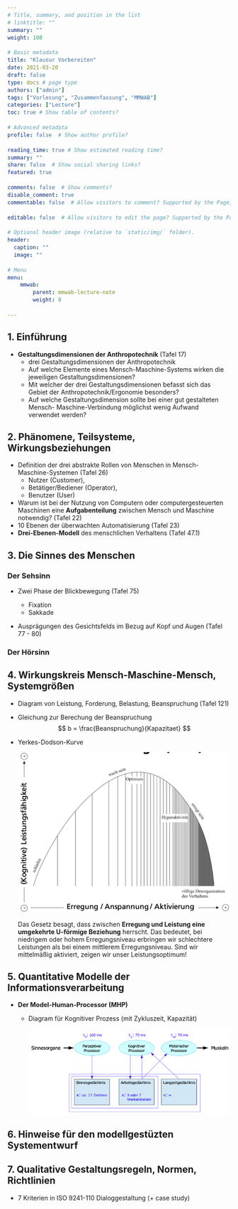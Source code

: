```yaml
---
# Title, summary, and position in the list
# linktitle: ""
summary: ""
weight: 108

# Basic metadata
title: "Klausur Vorbereiten"
date: 2021-03-20
draft: false
type: docs # page type
authors: ["admin"]
tags: ["Vorlesung", "Zusammenfassung", "MMWAB"]
categories: ["Lecture"]
toc: true # Show table of contents?

# Advanced metadata
profile: false  # Show author profile?

reading_time: true # Show estimated reading time?
summary: ""
share: false  # Show social sharing links?
featured: true

comments: false  # Show comments?
disable_comment: true
commentable: false  # Allow visitors to comment? Supported by the Page, Post, and Docs content types.

editable: false  # Allow visitors to edit the page? Supported by the Page, Post, and Docs content types.

# Optional header image (relative to `static/img/` folder).
header:
  caption: ""
  image: ""

# Menu
menu: 
    mmwab:
        parent: mmwab-lecture-note
        weight: 8

---
```


## 1. Einführung

- **Gestaltungsdimensionen der Anthropotechnik** (Tafel 17)
  - drei Gestaltungsdimensionen der Anthropotechnik
  -  Auf welche Elemente eines Mensch-Maschine-Systems wirken die jeweiligen Gestaltungsdimensionen?
  - Mit welcher der drei Gestaltungsdimensionen befasst sich das Gebiet der Anthropotechnik/Ergonomie besonders?
  - Auf welche Gestaltungsdimension sollte bei einer gut gestalteten Mensch- Maschine-Verbindung möglichst wenig Aufwand verwendet werden?

## 2. Phänomene, Teilsysteme, Wirkungsbeziehungen

- Definition der drei abstrakte Rollen von Menschen in Mensch- Maschine-Systemen (Tafel 26)
  - Nutzer (Customer), 
  - Betätiger/Bediener (Operator), 
  - Benutzer (User)
- Warum ist bei der Nutzung von Computern oder computergesteuerten Maschinen eine **Aufgabenteilung** zwischen Mensch und Maschine notwendig? (Tafel 22)
- 10 Ebenen der überwachten Automatisierung (Tafel 23)
- **Drei-Ebenen-Modell** des menschlichen Verhaltens (Tafel 47.1)

## 3. Die Sinnes des Menschen

### Der Sehsinn

- Zwei Phase der Blickbewegung (Tafel 75)
  - Fixation
  - Sakkade

- Ausprägungen des Gesichtsfelds im Bezug auf Kopf und Augen (Tafel 77 - 80)

### Der Hörsinn



## 4. Wirkungskreis Mensch-Maschine-Mensch, Systemgrößen

- Diagram von Leistung, Forderung, Belastung, Beanspruchung (Tafel 121)

- Gleichung zur Berechung der Beanspruchung
  $$
  b = \frac{Beanspruchung}{Kapazitaet}
  $$
  

- Yerkes-Dodson-Kurve

  ![截屏2020-10-06 12.57.42](https://raw.githubusercontent.com/EckoTan0804/upic-repo/master/uPic/截屏2020-10-06%2012.57.42-20210321130628272-20210321130632932.png)

  Das Gesetz besagt, dass zwischen **Erregung und Leistung eine umgekehrte U-förmige Beziehung** herrscht. Das bedeutet, bei niedrigem oder hohem Erregungsniveau erbringen wir schlechtere Leistungen als bei einem mittlerem Erregungsniveau. Sind wir mittelmäßig aktiviert, zeigen wir unser Leistungsoptimum!

## 5. Quantitative Modelle der Informationsverarbeitung

- **Der Model-Human-Processor (MHP)**

  - Diagram für Kognitiver Prozess (mit Zykluszeit, Kapazität)

    ![截屏2021-03-21 13.17.56](https://raw.githubusercontent.com/EckoTan0804/upic-repo/master/uPic/截屏2021-03-21%2013.17.56.png)

## 6. Hinweise für den modellgestüzten Systementwurf



## 7. Qualitative Gestaltungsregeln, Normen, Richtlinien

- 7 Kriterien in ISO 9241-110 Dialoggestaltung (+ case study)

